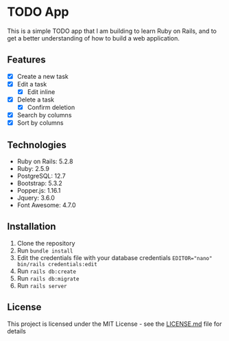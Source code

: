 # TODO App

This is a simple TODO app that I am building to learn Ruby on Rails, and to get a better understanding of how to build a web application.

## Features

- [x] Create a new task
- [x] Edit a task
  - [x] Edit inline
- [x] Delete a task
  - [x] Confirm deletion
- [x] Search by columns
- [x] Sort by columns

## Technologies

- Ruby on Rails: 5.2.8
- Ruby: 2.5.9
- PostgreSQL: 12.7
- Bootstrap: 5.3.2
- Popper.js: 1.16.1
- Jquery: 3.6.0
- Font Awesome: 4.7.0

## Installation

1. Clone the repository
2. Run `bundle install`
3. Edit the credentials file with your database credentials `EDITOR="nano" bin/rails credentials:edit`
4. Run `rails db:create`
5. Run `rails db:migrate`
6. Run `rails server`

## License

This project is licensed under the MIT License - see the [LICENSE.md](LICENSE.md) file for details

